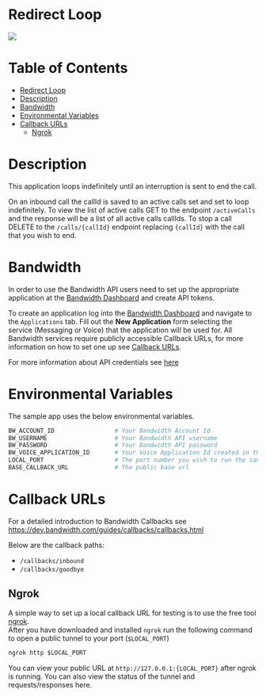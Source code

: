 # Redirect Loop
<a href="http://dev.bandwidth.com"><img src="https://s3.amazonaws.com/bwdemos/BW-VMP.png"/></a>
</div>

 # Table of Contents

<!-- TOC -->

- [Redirect Loop](#redirect-loop)
- [Description](#description)
- [Bandwidth](#bandwidth)
- [Environmental Variables](#environmental-variables)
- [Callback URLs](#callback-urls)
    - [Ngrok](#ngrok)

<!-- /TOC -->

# Description
This application loops indefinitely until an interruption is sent to end the call.  

On an inbound call the callId is saved to an active calls set and set to loop indefinitely.  To view the list of active calls GET to the endpoint `/activeCalls` and the response will be a list of all active calls callIds.  To stop a call DELETE to the `/calls/{callId}` endpoint replacing `{callId}` with the call that you wish to end.


# Bandwidth

In order to use the Bandwidth API users need to set up the appropriate application at the [Bandwidth Dashboard](https://dashboard.bandwidth.com/) and create API tokens.

To create an application log into the [Bandwidth Dashboard](https://dashboard.bandwidth.com/) and navigate to the `Applications` tab.  Fill out the **New Application** form selecting the service (Messaging or Voice) that the application will be used for.  All Bandwidth services require publicly accessible Callback URLs, for more information on how to set one up see [Callback URLs](#callback-urls).

For more information about API credentials see [here](https://dev.bandwidth.com/guides/accountCredentials.html#top)

# Environmental Variables
The sample app uses the below environmental variables.
```sh
BW_ACCOUNT_ID                 # Your Bandwidth Account Id
BW_USERNAME                   # Your Bandwidth API username
BW_PASSWORD                   # Your Bandwidth API password
BW_VOICE_APPLICATION_ID       # Your Voice Application Id created in the dashboard
LOCAL_PORT                    # The port number you wish to run the sample on
BASE_CALLBACK_URL             # The public base url
```

# Callback URLs

For a detailed introduction to Bandwidth Callbacks see https://dev.bandwidth.com/guides/callbacks/callbacks.html

Below are the callback paths:
* `/callbacks/inbound`
* `/callbacks/goodbye`

## Ngrok

A simple way to set up a local callback URL for testing is to use the free tool [ngrok](https://ngrok.com/).  
After you have downloaded and installed `ngrok` run the following command to open a public tunnel to your port (`$LOCAL_PORT`)
```cmd
ngrok http $LOCAL_PORT
```
You can view your public URL at `http://127.0.0.1:{LOCAL_PORT}` after ngrok is running.  You can also view the status of the tunnel and requests/responses here.
